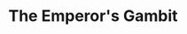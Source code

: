 ---
mission_id: gambit
editorsChoice:
title: "The Emperor's Gambit"
authors: 
    - "Kevin M. Rusnak"
date:
filename: "gambit.zip"
description: "Years after the destruction of the first Death Star the Rebels have learned of the creation of a second of the terrible weapons. Her Bothan spies having failed her, Mon Mothma calls again upon Kyle Katarn to locate the plans for the Death Star. Kyle needs to find an entrance to the base, find the plans and then pirate a ship to get out of there."
cover: "gambit.png"
levelReplaced:	SECBASE
difficulty: yes
bm:	no
fme: yes
wax: yes
three_do: yes
voc: yes
gmd: no
vue: no
lfd: yes
base: "New level from scratch" 
editors: "DFUSE, WDFUSE 1.5"

---